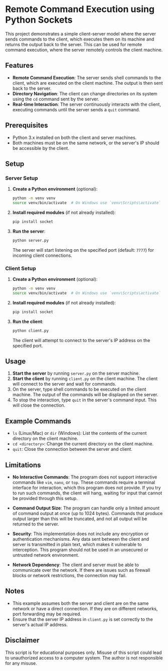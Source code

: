 # Remote Command Execution using Python Sockets

This project demonstrates a simple client-server model where the server sends commands to the client, which executes them on its machine and returns the output back to the server. This can be used for remote command execution, where the server remotely controls the client machine.

## Features
- **Remote Command Execution**: The server sends shell commands to the client, which are executed on the client machine. The output is then sent back to the server.
- **Directory Navigation**: The client can change directories on its system using the `cd` command sent by the server.
- **Real-time Interaction**: The server continuously interacts with the client, executing commands until the server sends a `quit` command.

## Prerequisites
- Python 3.x installed on both the client and server machines.
- Both machines must be on the same network, or the server's IP should be accessible by the client.

## Setup

### Server Setup

1. **Create a Python environment** (optional):
   ```bash
   python -m venv venv
   source venv/bin/activate  # On Windows use `venv\Scripts\activate`
   ```

2. **Install required modules** (if not already installed):
   ```bash
   pip install socket
   ```

3. **Run the server**:
   ```bash
   python server.py
   ```

   The server will start listening on the specified port (default: `7777`) for incoming client connections.

### Client Setup

1. **Create a Python environment** (optional):
   ```bash
   python -m venv venv
   source venv/bin/activate  # On Windows use `venv\Scripts\activate`
   ```

2. **Install required modules** (if not already installed):
   ```bash
   pip install socket
   ```

3. **Run the client**:
   ```bash
   python client.py
   ```

   The client will attempt to connect to the server's IP address on the specified port.

## Usage

1. **Start the server** by running `server.py` on the server machine.
2. **Start the client** by running `client.py` on the client machine. The client will connect to the server and wait for commands.
3. On the server, type shell commands to be executed on the client machine. The output of the commands will be displayed on the server.
4. To stop the interaction, type `quit` in the server's command input. This will close the connection.

## Example Commands
- `ls` (Linux/Mac) or `dir` (Windows): List the contents of the current directory on the client machine.
- `cd <directory>`: Change the current directory on the client machine.
- `quit`: Close the connection between the server and client.

## Limitations

- **No Interactive Commands**: The program does not support interactive commands like `vim`, `nano`, or `top`. These commands require a terminal interface for interaction, which this program does not provide. If you try to run such commands, the client will hang, waiting for input that cannot be provided through this setup.
  
- **Command Output Size**: The program can handle only a limited amount of command output at once (up to 1024 bytes). Commands that produce output larger than this will be truncated, and not all output will be returned to the server.

- **Security**: This implementation does not include any encryption or authentication mechanisms. Any data sent between the client and server is transmitted in plain text, which makes it vulnerable to interception. This program should not be used in an unsecured or untrusted network environment.

- **Network Dependency**: The client and server must be able to communicate over the network. If there are issues such as firewall blocks or network restrictions, the connection may fail.

## Notes
- This example assumes both the server and client are on the same network or have a direct connection. If they are on different networks, port forwarding may be required.
- Ensure that the server IP address in `client.py` is set correctly to the server's actual IP address.

## Disclaimer
This script is for educational purposes only. Misuse of this script could lead to unauthorized access to a computer system. The author is not responsible for any misuse.

